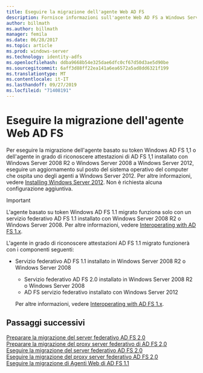```yaml
---
title: Eseguire la migrazione dell'agente Web AD FS
description: Fornisce informazioni sull'agente Web AD FS a Windows Server 2012.
author: billmath
ms.author: billmath
manager: femila
ms.date: 06/28/2017
ms.topic: article
ms.prod: windows-server
ms.technology: identity-adfs
ms.openlocfilehash: ddba9668b54e325dae6dfc0cf67d50d3ae5d90be
ms.sourcegitcommit: 6aff3d88ff22ea141a6ea6572a5ad8dd6321f199
ms.translationtype: MT
ms.contentlocale: it-IT
ms.lasthandoff: 09/27/2019
ms.locfileid: "71408191"
---
```

# <a name="migrate-the-ad-fs-web-agent"></a>Eseguire la migrazione dell'agente Web AD FS

Per eseguire la migrazione dell'agente basato su token Windows AD FS 1,1 o dell'agente in grado di riconoscere attestazioni di AD FS 1,1 installato con Windows Server 2008 R2 o Windows Server 2008 a Windows Server 2012, eseguire un aggiornamento sul posto del sistema operativo del computer che ospita uno degli agenti a Windows Server 2012. Per altre informazioni, vedere [Installing Windows Server 2012](https://technet.microsoft.com/library/jj134246.aspx). Non è richiesta alcuna configurazione aggiuntiva.  
  
> [!IMPORTANT]
>  L'agente basato su token Windows AD FS 1.1 migrato funziona solo con un servizio federativo AD FS 1.1 installato con Windows Server 2008 R2 o Windows Server 2008. Per altre informazioni, vedere [Interoperating with AD FS 1.x](Interoperating-with-AD-FS-1.x.md).  
> 
>  L'agente in grado di riconoscere attestazioni AD FS 1.1 migrato funzionerà con i componenti seguenti:  
> 
> - Servizio federativo AD FS 1.1 installato in Windows Server 2008 R2 o Windows Server 2008  
>   -   Servizio federativo AD FS 2.0 installato in Windows Server 2008 R2 o Windows Server 2008  
>   -   AD FS servizio federativo installato con Windows Server 2012  
> 
>   Per altre informazioni, vedere [Interoperating with AD FS 1.x](Interoperating-with-AD-FS-1.x.md).  
  
  
## <a name="next-steps"></a>Passaggi successivi
 [Preparare la migrazione del server federativo AD FS 2,0](prepare-to-migrate-ad-fs-fed-server.md)   
 [Preparare la migrazione del proxy server federativo di AD FS 2,0](prepare-to-migrate-ad-fs-fed-proxy.md)   
 [Eseguire la migrazione del server federativo AD FS 2,0](migrate-the-ad-fs-fed-server.md)   
 [Eseguire la migrazione del proxy server federativo AD FS 2,0](migrate-the-ad-fs-2-fed-server-proxy.md)   
 [Eseguire la migrazione di Agenti Web di AD FS 1.1](migrate-the-ad-fs-web-agent.md)